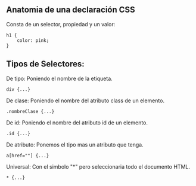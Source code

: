 <h2>Anatomia de una declaración CSS</h2>

Consta de un selector, propiedad y un valor:

    h1 {
        color: pink;
    }

<h2>Tipos de Selectores:</h2>

De tipo: Poniendo el nombre de la etiqueta.

    div {...}

De clase: Poniendo el nombre del atributo class de un elemento.

    .nombreClase {...}

De id: Poniendo el nombre del atributo id de un elemento.

    .id {...}

De atributo: Ponemos el tipo mas un atributo que tenga.

    a[href=""] {...}

Universal: Con el simbolo "*" pero seleccionaria todo el documento HTML.

    * {...}

